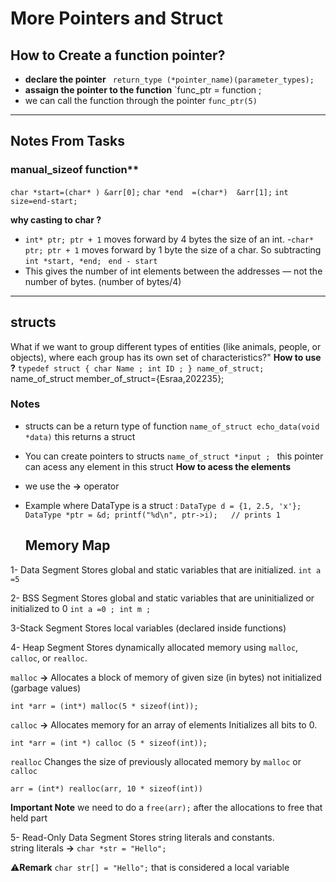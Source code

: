 # More Pointers and Struct

## How to Create a function pointer?
- **declare the pointer** ` return_type (*pointer_name)(parameter_types);`    
- **assaign the pointer to the function**  `func_ptr = function ;
- we can call the function through the pointer `func_ptr(5)`
---
## Notes From Tasks
### manual_sizeof function**
`char *start=(char* ) &arr[0];`
`char *end  =(char*)  &arr[1];`
`int size=end-start;`

**why casting to char ?**
- `int* ptr; ptr + 1` moves forward by 4 bytes  the size of an int.
-`char* ptr; ptr + 1` moves forward by 1 byte the size of a char.
So subtracting `int *start, *end; ` `end - start`
- This gives the number of int elements between the addresses — not the number of bytes. (number of bytes/4)

---
## structs 
What if we want to group different types of entities (like animals, people, or objects), where each group has its own set of characteristics?" 
**How to use ?** 
`typedef struct
{
 char Name ;
 int ID ;
} name_of_struct; `
name_of_struct member_of_struct={Esraa,202235};

### Notes
- structs can be a return type of function `name_of_struct echo_data(void *data)` this returns a struct
- You can create pointers to structs  `name_of_struct *input ; ` this pointer can acess any element in this struct
**How to acess the elements**
- we use the **->** operator 
- Example where DataType is a struct : `DataType d = {1, 2.5, 'x'};
  DataType *ptr = &d;
  printf("%d\n", ptr->i);   // prints 1`

  ## Memory Map

1- Data Segment
Stores global and static variables that are initialized.
`int a =5 `

2- BSS Segment
Stores global and static variables that are uninitialized or initialized to 0
`int a =0 ;
int m ;`

3-Stack Segment
Stores local variables (declared inside functions)

4- Heap Segment
Stores dynamically allocated memory using `malloc`, `calloc`, or `realloc`.

`malloc` **->** Allocates a block of memory of given size (in bytes) not initialized (garbage values)

`int *arr = (int*) malloc(5 * sizeof(int)); `

`calloc` **->** Allocates memory for an array of elements Initializes all bits to 0.

`int *arr = (int *) calloc (5 * sizeof(int));`

`realloc` Changes the size of previously allocated memory by `malloc` or `calloc`

`arr = (int*) realloc(arr, 10 * sizeof(int))`

**Important Note** we need to do a `free(arr);` after the allocations to free that held part  

5- Read-Only Data Segment
Stores string literals and constants.   
string literals **->** `char *str = "Hello";` 

⚠️**Remark** `char str[] = "Hello";` that is considered a local variable 
